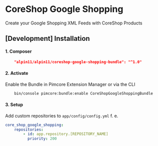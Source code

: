 # CoreShop Google Shopping
Create your Google Shopping XML Feeds with CoreShop Products

## [Development]  Installation

#### 1. Composer

```json
    "alpin11/alpin11/coreshop-google-shopping-bundle": "^1.0"
```

#### 2. Activate
Enable the Bundle in Pimcore Extension Manager or via the CLI

```bash
    bin/console pimcore:bundle:enable CoreShopGoogleShoppingBundle
```

#### 3. Setup
Add custom repositories to `app/config/config.yml` f. e.

```yaml
core_shop_google_shopping:
    repositories:
        - id: app.repository.[REPOSITORY_NAME]
          priority: 200
```

